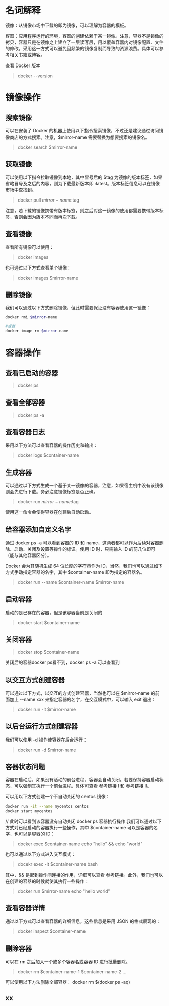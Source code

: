 



名词解释
===========
镜像：从镜像市场中下载的即为镜像，可以理解为容器的模板。

容器：应用程序运行的环境，容器的创建依赖于某一镜像。注意，容器不是镜像的拷贝，容器只是在镜像之上建立了一层读写层，用以覆盖容器内对镜像配置、文件的修改。采用这一方式可以避免因频繁的镜像复制而导致的资源浪费。具体可以参考相关书籍或博客。



查看 Docker 版本
> docker --version



镜像操作
============
搜索镜像
------------
可以在安装了 Docker 的机器上使用以下指令搜索镜像，不过还是建议通过访问镜像商店的方式搜索。注意，$mirror-name 需要替换为想要搜索的镜像名。
> docker search $mirror-name


获取镜像
------------
可以使用以下指令拉取镜像到本地，其中冒号后的 $tag 为镜像的版本标签，如果省略冒号及之后的内容，则为下载最新版本即 :latest。版本标签信息可以在镜像市场中查找到。
> docker pull $mirror-name:$tag

注意，若下载的镜像携带有版本标签，则之后对这一镜像的使用都需要携带版本标签，否则会因为版本不同而再次下载。


查看镜像
------------
查看所有镜像可以使用：
> docker images

也可通过以下方式查看单个镜像：
> docker images $mirror-name


删除镜像
------------
我们可以通过以下方式删除镜像，但此时需要保证没有容器使用这一镜像：
```sh
docker rmi $mirror-name

#或者
docker image rm $mirror-name
```



容器操作
============
查看已启动的容器
------------
> docker ps

查看全部容器
------------
> docker ps -a

查看容器日志
------------
采用以下方法可以查看容器的操作历史和输出：
> docker logs $container-name



生成容器
------------
可以通过以下方式生成一个基于某一镜像的容器，注意，如果宿主机中没有该镜像则会先进行下载。务必注意镜像标签是否正确。
> docker run $mirror-name:$tag

使用这一命令会使得容器在创建后自动启动。


给容器添加自定义名字
------------
通过 docker ps -a 可以看到容器的 ID 和 name，这两者都可以作为后续对容器删除、启动、关闭及设置等操作的标识。使用 ID 时，只需输入 ID 的前几位即可（能与其他容器区分）。

Docker 会为其随机生成 64 位长度的字符串作为 ID，当然，我们也可以通过如下方式手动指定容器的名字，其中 $container-name 即为指定的容器名。
> docker run --name $container-name $mirror-name


启动容器
------------
启动的是已存在的容器，但是该容器当前是关闭的
> docker start $container-name


关闭容器
------------
> docker stop $container-name

关闭后的容器docker ps看不到，docker ps -a 可以查看到


以交互方式创建容器
------------
可以通过以下方式，以交互的方式创建容器，当然也可以在 $mirror-name 的前面加上 --name xxx 来指定容器的名字，在交互模式中，可以输入 exit 退出：
> docker run -it $mirror-name

以后台运行方式创建容器
------------
我们可以使用 -d 操作使容器在后台运行：
> docker run -d $mirror-name


容器状态问题
------------
容器在启动后，如果没有活动的前台进程，容器会自动关闭。若要保持容器启动状态，可以强制其执行一个前台进程。具体可查看 参考链接 I 和 参考链接 II。

可以用以下方式创建一个不自动关闭的 centos 镜像：
```sh
docker run -it --name mycentos centos
docker start mycentos
```

// 此时可以看到该容器没有自动关闭
docker ps
容器执行操作
我们可以通过以下方式对已经启动的容器执行一些操作，其中 $container-name 可以是容器的名字，也可以是容器的 ID：
> docker exec $container-name echo "hello" && echo "world"

也可以通过以下方式进入交互模式：
> docekr exec -it $container-name bash

其中，&& 是起到操作间连接的作用，详细可以查看 参考链接。此外，我们也可以在创建的容器的时候就使其执行一些操作：
> docker run $mirror-name echo "hello world"

查看容器详情
------------
通过以下方式可以查看容器的详细信息，这些信息是采用 JSON 的格式展现的：
> docker inspect $container-name


删除容器
------------
可以在 rm 之后加入一个或多个容器名或容器 ID 进行批量删除。
> docker rm $container-name-1 $container-name-2 ...

可以使用以下方法删除全部容器：
docker rm $(docker ps -aq)

xx
------------







